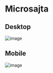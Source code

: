 # Microsajta
## Desktop
	
![image](https://user-images.githubusercontent.com/76937641/236173228-150873a1-d1db-4769-a524-791cedf706a7.png)
## Mobile
	
![image](https://user-images.githubusercontent.com/76937641/236173524-e5ad4b3d-51ad-4e13-b75c-7256e6c7dc57.png)

